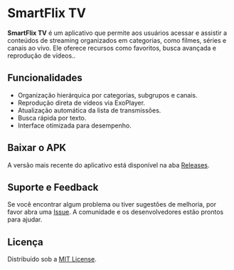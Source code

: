 # SmartFlix TV

**SmartFlix TV** é um aplicativo que permite aos usuários acessar e assistir a conteúdos de streaming organizados em categorias, como filmes, séries e canais ao vivo. Ele oferece recursos como favoritos, busca avançada e reprodução de vídeos..

## Funcionalidades

- Organização hierárquica por categorias, subgrupos e canais.
- Reprodução direta de vídeos via ExoPlayer.
- Atualização automática da lista de transmissões.
- Busca rápida por texto.
- Interface otimizada para desempenho.

## Baixar o APK

A versão mais recente do aplicativo está disponível na aba [Releases](https://github.com/CarlosEduardoAraujo/SmartFlixTV/releases).

## Suporte e Feedback

Se você encontrar algum problema ou tiver sugestões de melhoria, por favor abra uma [Issue](https://github.com/CarlosEduardoAraujo/SmartFlixTV/issues). A comunidade e os desenvolvedores estão prontos para ajudar.

## Licença

Distribuído sob a [MIT License](LICENSE).
